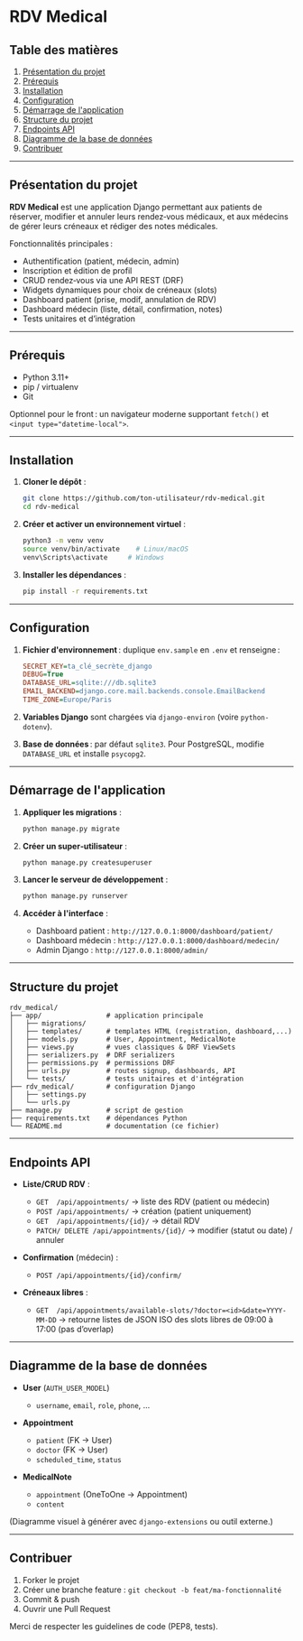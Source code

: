 # RDV Medical

## Table des matières

1. [Présentation du projet](#présentation-du-projet)
2. [Prérequis](#prérequis)
3. [Installation](#installation)
4. [Configuration](#configuration)
5. [Démarrage de l'application](#démarrage-de-lapplication)
6. [Structure du projet](#structure-du-projet)
7. [Endpoints API](#endpoints-api)
8. [Diagramme de la base de données](#diagramme-de-la-base-de-données)
9. [Contribuer](#contribuer)

---

## Présentation du projet

**RDV Medical** est une application Django permettant aux patients de réserver, modifier et annuler leurs rendez‑vous médicaux, et aux médecins de gérer leurs créneaux et rédiger des notes médicales.

Fonctionnalités principales :

* Authentification (patient, médecin, admin)
* Inscription et édition de profil
* CRUD rendez‑vous via une API REST (DRF)
* Widgets dynamiques pour choix de créneaux (slots)
* Dashboard patient (prise, modif, annulation de RDV)
* Dashboard médecin (liste, détail, confirmation, notes)
* Tests unitaires et d’intégration

---

## Prérequis

* Python 3.11+
* pip / virtualenv
* Git

Optionnel pour le front : un navigateur moderne supportant `fetch()` et `<input type="datetime-local">`.

---

## Installation

1. **Cloner le dépôt** :

   ```bash
   git clone https://github.com/ton‑utilisateur/rdv‑medical.git
   cd rdv‑medical
   ```

2. **Créer et activer un environnement virtuel** :

   ```bash
   python3 -m venv venv
   source venv/bin/activate    # Linux/macOS
   venv\Scripts\activate     # Windows
   ```

3. **Installer les dépendances** :

   ```bash
   pip install -r requirements.txt
   ```

---

## Configuration

1. **Fichier d'environnement** : duplique `env.sample` en `.env` et renseigne :

   ```ini
   SECRET_KEY=ta_clé_secrète_django
   DEBUG=True
   DATABASE_URL=sqlite:///db.sqlite3
   EMAIL_BACKEND=django.core.mail.backends.console.EmailBackend
   TIME_ZONE=Europe/Paris
   ```

2. **Variables Django** sont chargées via `django-environ` (voire `python-dotenv`).

3. **Base de données** : par défaut `sqlite3`. Pour PostgreSQL, modifie `DATABASE_URL` et installe `psycopg2`.

---

## Démarrage de l'application

1. **Appliquer les migrations** :

   ```bash
   python manage.py migrate
   ```

2. **Créer un super‑utilisateur** :

   ```bash
   python manage.py createsuperuser
   ```

3. **Lancer le serveur de développement** :

   ```bash
   python manage.py runserver
   ```

4. **Accéder à l'interface** :

   * Dashboard patient : `http://127.0.0.1:8000/dashboard/patient/`
   * Dashboard médecin : `http://127.0.0.1:8000/dashboard/medecin/`
   * Admin Django : `http://127.0.0.1:8000/admin/`

---

## Structure du projet

```
rdv_medical/
├── app/                # application principale
│   ├── migrations/
│   ├── templates/      # templates HTML (registration, dashboard,...)
│   ├── models.py       # User, Appointment, MedicalNote
│   ├── views.py        # vues classiques & DRF ViewSets
│   ├── serializers.py  # DRF serializers
│   ├── permissions.py  # permissions DRF
│   ├── urls.py         # routes signup, dashboards, API
│   └── tests/          # tests unitaires et d'intégration
├── rdv_medical/        # configuration Django
│   ├── settings.py
│   └── urls.py
├── manage.py           # script de gestion
├── requirements.txt    # dépendances Python
└── README.md           # documentation (ce fichier)
```

---

## Endpoints API

* **Liste/CRUD RDV** :

  * `GET  /api/appointments/`        → liste des RDV (patient ou médecin)
  * `POST /api/appointments/`        → création (patient uniquement)
  * `GET  /api/appointments/{id}/`   → détail RDV
  * `PATCH/ DELETE /api/appointments/{id}/` → modifier (statut ou date) / annuler
* **Confirmation** (médecin) :

  * `POST /api/appointments/{id}/confirm/`
* **Créneaux libres** :

  * `GET  /api/appointments/available-slots/?doctor=<id>&date=YYYY-MM-DD`
    → retourne listes de JSON ISO des slots libres de 09:00 à 17:00 (pas d’overlap)

---

## Diagramme de la base de données

* **User** (`AUTH_USER_MODEL`)

  * `username`, `email`, `role`, `phone`, ...
* **Appointment**

  * `patient` (FK → User)
  * `doctor` (FK → User)
  * `scheduled_time`, `status`
* **MedicalNote**

  * `appointment` (OneToOne → Appointment)
  * `content`

(Diagramme visuel à générer avec `django-extensions` ou outil externe.)

---

## Contribuer

1. Forker le projet
2. Créer une branche feature : `git checkout -b feat/ma-fonctionnalité`
3. Commit & push
4. Ouvrir une Pull Request

Merci de respecter les guidelines de code (PEP8, tests).
